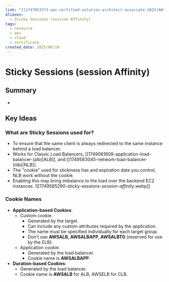 ```yaml
---
link: "[[1747853373-aws-certified-solution-architect-associate-2025|AWS Certified Solution Architect Associate 2025]]"
aliases:
  - Sticky Sessions (session Affinity)
tags:
  - resource
  - aws
  - cloud
  - certificate
created_date: 2025/06/10
---
```

# Sticky Sessions (session Affinity)
## Summary
- 
## Key Ideas
### What are Sticky Sessions used for?
- To ensure that the same client is always redirected to the same instance behind a load balancer.
- Works for Classic Load Balancers, [[1749061609-application-load-balancer-(alb)|ALB]], and [[1749583045-network-load-balancer-(nlb)|NLB]].
- The "cookie" used for stickiness has and expiration date you control, NLB work without the cookie.
- Enabling this may bring imbalance to the load over the backend EC2 instances.
![[1749585290-sticky-sessions-_session-affinity_.webp]]
### Cookie Names
- **Application-based Cookies**:
	- Custom cookie.
		- Generated by the target.
		- Can include any custom attributes required by the application.
		- The name must be specified individually for each target group.
		- Don't use **AWSALB, AWSALBAPP, AWSALBTG** (reserved for use by the ELB).
	- Application cookie.
		- Generated by the load balancer.
		- Cookie name is **AWSALBAPP**.
- **Duration-based Cookies**:
	- Generated by the load balancer.
	- Cookie name is **AWSALB** for ALB, AWSELB for CLB.
